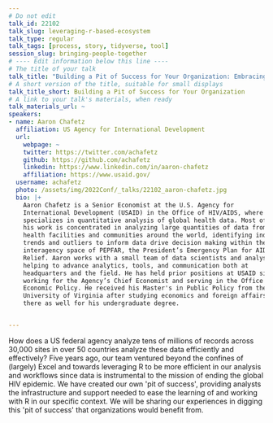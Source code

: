 ```yaml
---
# Do not edit
talk_id: 22102
talk_slug: leveraging-r-based-ecosystem
talk_type: regular
talk_tags: [process, story, tidyverse, tool]
session_slug: bringing-people-together
# ---- Edit information below this line ----
# The title of your talk
talk_title: "Building a Pit of Success for Your Organization: Embracing a R-based ecosystem in the US federal government"
# A short version of the title, suitable for small displays
talk_title_short: Building a Pit of Success for Your Organization
# A link to your talk's materials, when ready
talk_materials_url: ~
speakers:
- name: Aaron Chafetz
  affiliation: US Agency for International Development
  url:
    webpage: ~
    twitter: https://twitter.com/achafetz
    github: https://github.com/achafetz
    linkedin: https://www.linkedin.com/in/aaron-chafetz
    affiliation: https://www.usaid.gov/
  username: achafetz
  photo: /assets/img/2022Conf/_talks/22102_aaron-chafetz.jpg
  bio: |+
    Aaron Chafetz is a Senior Economist at the U.S. Agency for
    International Development (USAID) in the Office of HIV/AIDS, where he
    specializes in quantitative analysis of global health data. Most of
    his work is concentrated in analyzing large quantities of data from
    health facilities and communities around the world, identifying indicator
    trends and outliers to inform data drive decision making within the
    interagency space of PEPFAR, the President’s Emergency Plan for AIDS
    Relief. Aaron works with a small team of data scientists and analysts,
    helping to advance analytics, tools, and communication both at 
    headquarters and the field. He has held prior positions at USAID since 2013,
    working for the Agency’s Chief Economist and serving in the Office of
    Economic Policy. He received his Master's in Public Policy from the
    University of Virginia after studying economics and foreign affairs
    there as well for his undergraduate degree.


---
```


<!-- ABSTRACT ----
Please write abstract below. You may use simple markdown (links, code style, bold, italics)
-->

How does a US federal agency analyze tens of millions of records across
30,000 sites in over 50 countries analyze these data efficiently and
effectively? Five years ago, our team ventured beyond the confines of (largely) 
Excel and towards leveraging R to be more efficient in our analysis and 
workflows since data is instrumental to the mission of ending the global HIV
epidemic. We have created our own 'pit of success', providing analysts the
infrastructure and support needed to ease the learning of and working with R in 
our specific context. We will be sharing our experiences in digging this 'pit 
of success' that organizations would benefit from. 
